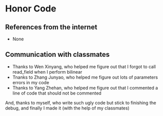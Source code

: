 # Honor Code

## References from the internet

- None

## Communication with classmates

- Thanks to Wen Xinyang, who helped me figure out that I forgot to call read_field when I perform bilinear
- Tnanks to Zhang Junyao, who helped me figure out lots of parameters errors in my code
- Thanks to Yang Zhehan, who helped me figure out that I commented a line of code that should not be commented

And, thanks to myself, who write such ugly code but stick to finishing the debug, and finally I made it (with the help of my classmates)
